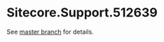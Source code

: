 # Sitecore.Support.512639

See [master branch](https://github.com/sitecoresupport/Sitecore.Support.512639) for details.